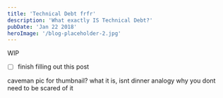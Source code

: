 ```yaml
---
title: 'Technical Debt frfr'
description: 'What exactly IS Technical Debt?'
pubDate: 'Jan 22 2018'
heroImage: '/blog-placeholder-2.jpg'
---
```


WIP
- [ ] finish filling out this post

caveman pic for thumbnail?
what it is, isnt 
dinner analogy
why you dont need to be scared of it